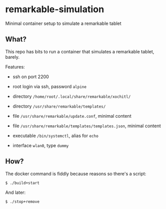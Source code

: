 # remarkable-simulation
Minimal container setup to simulate a remarkable tablet

## What?

This repo has bits to run a container that simulates a remarkable tablet, barely.

Features:

- ssh on port 2200
- root login via ssh, password `alpine`

- directory `/home/root/.local/share/remarkable/xochitl/`
- directory `/usr/share/remarkable/templates/`

- file `/usr/share/remarkable/update.conf`, minimal content
- file `/usr/share/remarkable/templates/templates.json`, minimal content

- executable `/bin/systemctl`, alias for `echo`
- interface `wlan0`, type `dummy`

## How?

The docker command is fiddly because reasons so there's a script:

```sh
$ ./build+start
```

And later:

```sh
$ ./stop+remove
```


